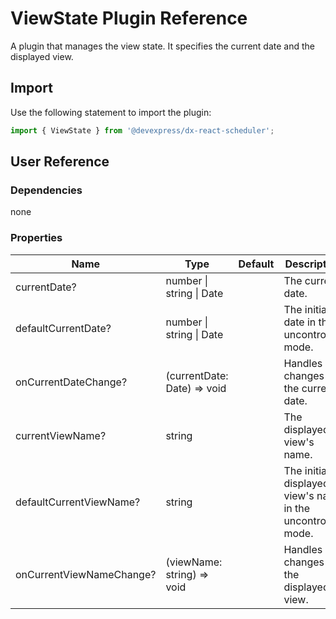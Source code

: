 # ViewState Plugin Reference

A plugin that manages the view state. It specifies the current date and the displayed view.

## Import

Use the following statement to import the plugin:

```js
import { ViewState } from '@devexpress/dx-react-scheduler';
```

## User Reference

### Dependencies

none

### Properties

Name | Type | Default | Description
-----|------|---------|------------
currentDate? | number &#124; string &#124; Date | | The current date.
defaultCurrentDate? | number &#124; string &#124; Date | | The initial date in the uncontrolled mode.
onCurrentDateChange? | (currentDate: Date) => void | | Handles changes to the current date.
currentViewName? | string | | The displayed view's name.
defaultCurrentViewName? | string | | The initially displayed view's name in the uncontrolled mode.
onCurrentViewNameChange? | (viewName: string) => void | | Handles changes to the displayed view.
